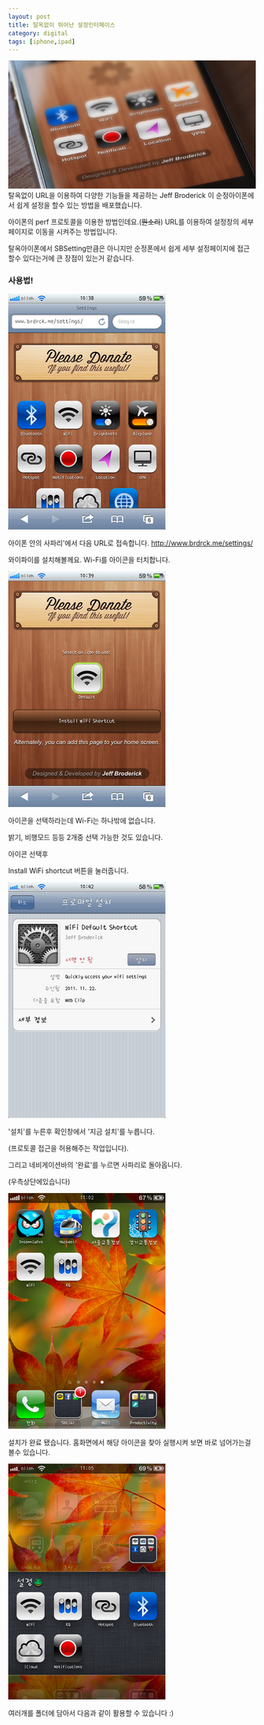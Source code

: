 ```yaml
---
layout: post
title: 탈옥없이 뛰어난 설정인터페이스
category: digital
tags: [iphone,ipad]
---
```

![broderick settings](/images/posts/broderick_settings_01.png)
탈옥없이 URL을 이용하여 다양한 기능들을 제공하는 Jeff Broderick 이 순정아이폰에서 쉽게 설정을 할수 있는 방법을 배포했습니다.

아이폰의 perf 프로토콜을 이용한 방법인데요.(~~뭔소리~~) URL를 이용하여 설정창의 세부 페이지로 이동을 시켜주는 방법입니다.

탈옥아이폰에서 SBSetting만큼은 아니지만 순정폰에서 쉽게 세부 설정페이지에 접근할수 있다는거에 큰 장점이 있는거 같습니다.


### 사용법! ###

![broerick settings](/images/posts/broderick_settings_step_01.png)


아이폰 안의 사파리'에서 다음 URL로 접속합니다. http://www.brdrck.me/settings/

와이파이를 설치해볼께요. Wi-Fi를 아이콘을 터치합니다.

![broerick settings](/images/posts/broderick_settings_step_02.png)


아이콘을 선택하라는데 Wi-Fi는 하나밖에 없습니다.

밝기, 비행모드 등등 2개중 선택 가능한 것도 있습니다.


아이콘 선택후

Install WiFi shortcut 버튼을 눌러줍니다.


![broerick settings](/images/posts/broderick_settings_step_03.png)


'설치'를 누른후 확인창에서 '지금 설치'를 누릅니다.

(프로토콜 접근을 허용해주는 작업입니다). 

그리고 네비게이션바의 '완료'를 누르면 사파리로 돌아옵니다.

(우측상단에있습니다)

![broerick settings](/images/posts/broderick_settings_step_04.png)


설치가 완료 됐습니다.
홈화면에서 해당 아이콘을 찾아 실행시켜 보면 바로 넘어가는걸 볼수 있습니다.

![broerick settings](/images/posts/broderick_settings_step_05.png)

여러개를 폴더에 담아서 다음과 같이 활용할 수 있습니다 :)
